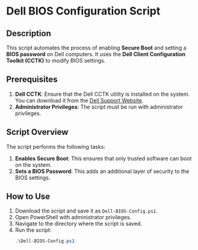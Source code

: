 # Dell BIOS Configuration Script

## Description
This script automates the process of enabling **Secure Boot** and setting a **BIOS password** on Dell computers. It uses the **Dell Client Configuration Toolkit (CCTK)** to modify BIOS settings.

## Prerequisites
1. **Dell CCTK**: Ensure that the Dell CCTK utility is installed on the system. You can download it from the [Dell Support Website](https://www.dell.com/support/kbdoc/en-us/000131154/dell-client-command-suite).
2. **Administrator Privileges**: The script must be run with administrator privileges.

## Script Overview
The script performs the following tasks:
1. **Enables Secure Boot**: This ensures that only trusted software can boot on the system.
2. **Sets a BIOS Password**: This adds an additional layer of security to the BIOS settings.

## How to Use
1. Download the script and save it as `Dell-BIOS-Config.ps1`.
2. Open PowerShell with administrator privileges.
3. Navigate to the directory where the script is saved.
4. Run the script:
   ```powershell
   .\Dell-BIOS-Config.ps1
